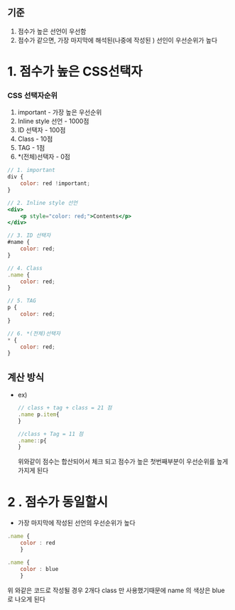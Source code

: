 ## 기준

1. 점수가 높은 선언이 우선함
2. 점수가 같으면, 가장 마지막에 해석된(나중에 작성된 ) 선인이 우선순위가 높다

# 1. 점수가 높은 CSS선택자

### CSS 선택자순위

1. important - 가장 높은 우선순위
2. Inline style 선언 - 1000점
3. ID 선택자 - 100점
4. Class - 10점
5. TAG - 1점
6. \*(전체)선택자 - 0점

```jsx
// 1. important
div {
	color: red !important;
}

// 2. Inline style 선언
<div>
	<p style="color: red;">Contents</p>
</div>

// 3. ID 선택자
#name {
	color: red;
}

// 4. Class
.name {
	color: red;
}

// 5. TAG
p {
	color: red;
}

// 6. *(전체)선택자
* {
	color: red;
}
```

## 계산 방식

- ex)
  ```jsx
  // class + tag + class = 21 점
  .name p.item{
  }

  //class + Tag = 11 점
  .name::p{
  }

  ```
  위와같이 점수는 합산되어서 체크 되고 점수가 높은 첫번째부분이 우선순위를 높게 가지게 된다

# 2 . 점수가 동일할시

- 가장 마지막에 작성된 선언의 우선순위가 높다

```jsx
.name {
	color : red
	}

.name {
	color : blue
	}
```

위 와같은 코드로 작성될 경우 2개다 class 만 사용했기때문에 name 의 색상은 blue 로 나오게 된다
